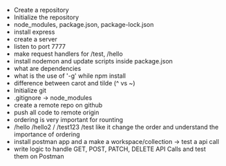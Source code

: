 - Create a repository
- Initialize the repository
- node_modules, package.json, package-lock.json
- install express
- create a server
- listen to port 7777
- make request handlers for /test, /hello
- install nodemon and update scripts inside package.json
- what are dependencies
- what is the use of '-g' while npm install
- difference between carot and tilde (^ vs ~)
- Initialize git 
- .gitignore -> node_modules
- create a remote repo on github
- push all code to remote origin
- ordering is very important for rounting
- /hello /hello2 / /test123 /test like it change the order and understand the importance of ordering
- install postman app and a make a workspace/collection -> test a api call
- write logic to handle GET, POST, PATCH, DELETE API Calls and test them on Postman